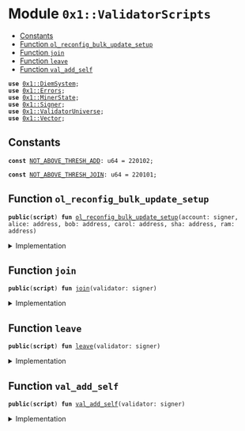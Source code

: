 
<a name="0x1_ValidatorScripts"></a>

# Module `0x1::ValidatorScripts`



-  [Constants](#@Constants_0)
-  [Function `ol_reconfig_bulk_update_setup`](#0x1_ValidatorScripts_ol_reconfig_bulk_update_setup)
-  [Function `join`](#0x1_ValidatorScripts_join)
-  [Function `leave`](#0x1_ValidatorScripts_leave)
-  [Function `val_add_self`](#0x1_ValidatorScripts_val_add_self)


<pre><code><b>use</b> <a href="DiemSystem.md#0x1_DiemSystem">0x1::DiemSystem</a>;
<b>use</b> <a href="../../../../../../move-stdlib/docs/Errors.md#0x1_Errors">0x1::Errors</a>;
<b>use</b> <a href="MinerState.md#0x1_MinerState">0x1::MinerState</a>;
<b>use</b> <a href="../../../../../../move-stdlib/docs/Signer.md#0x1_Signer">0x1::Signer</a>;
<b>use</b> <a href="ValidatorUniverse.md#0x1_ValidatorUniverse">0x1::ValidatorUniverse</a>;
<b>use</b> <a href="../../../../../../move-stdlib/docs/Vector.md#0x1_Vector">0x1::Vector</a>;
</code></pre>



<a name="@Constants_0"></a>

## Constants


<a name="0x1_ValidatorScripts_NOT_ABOVE_THRESH_ADD"></a>



<pre><code><b>const</b> <a href="ol_validator.md#0x1_ValidatorScripts_NOT_ABOVE_THRESH_ADD">NOT_ABOVE_THRESH_ADD</a>: u64 = 220102;
</code></pre>



<a name="0x1_ValidatorScripts_NOT_ABOVE_THRESH_JOIN"></a>



<pre><code><b>const</b> <a href="ol_validator.md#0x1_ValidatorScripts_NOT_ABOVE_THRESH_JOIN">NOT_ABOVE_THRESH_JOIN</a>: u64 = 220101;
</code></pre>



<a name="0x1_ValidatorScripts_ol_reconfig_bulk_update_setup"></a>

## Function `ol_reconfig_bulk_update_setup`



<pre><code><b>public</b>(<b>script</b>) <b>fun</b> <a href="ol_validator.md#0x1_ValidatorScripts_ol_reconfig_bulk_update_setup">ol_reconfig_bulk_update_setup</a>(account: signer, alice: address, bob: address, carol: address, sha: address, ram: address)
</code></pre>



<details>
<summary>Implementation</summary>


<pre><code><b>public</b>(<b>script</b>) <b>fun</b> <a href="ol_validator.md#0x1_ValidatorScripts_ol_reconfig_bulk_update_setup">ol_reconfig_bulk_update_setup</a>(
    account: signer, alice: address,
    bob: address,
    carol: address,
    sha: address,
    ram: address
) {
    // Create vector of desired validators
    <b>let</b> vec = <a href="../../../../../../move-stdlib/docs/Vector.md#0x1_Vector_empty">Vector::empty</a>();
    <a href="../../../../../../move-stdlib/docs/Vector.md#0x1_Vector_push_back">Vector::push_back</a>&lt;address&gt;(&<b>mut</b> vec, alice);
    <a href="../../../../../../move-stdlib/docs/Vector.md#0x1_Vector_push_back">Vector::push_back</a>&lt;address&gt;(&<b>mut</b> vec, bob);
    <a href="../../../../../../move-stdlib/docs/Vector.md#0x1_Vector_push_back">Vector::push_back</a>&lt;address&gt;(&<b>mut</b> vec, carol);
    <a href="../../../../../../move-stdlib/docs/Vector.md#0x1_Vector_push_back">Vector::push_back</a>&lt;address&gt;(&<b>mut</b> vec, sha);
    <a href="../../../../../../move-stdlib/docs/Vector.md#0x1_Vector_push_back">Vector::push_back</a>&lt;address&gt;(&<b>mut</b> vec, ram);
    <b>assert</b>(<a href="../../../../../../move-stdlib/docs/Vector.md#0x1_Vector_length">Vector::length</a>&lt;address&gt;(&vec) == 5, 1);

    // Set this <b>to</b> be the validator set
    <a href="DiemSystem.md#0x1_DiemSystem_bulk_update_validators">DiemSystem::bulk_update_validators</a>(&account, vec);

    // Tests on initial validator set
    <b>assert</b>(<a href="DiemSystem.md#0x1_DiemSystem_validator_set_size">DiemSystem::validator_set_size</a>() == 5, 2);
    <b>assert</b>(<a href="DiemSystem.md#0x1_DiemSystem_is_validator">DiemSystem::is_validator</a>(sha) == <b>true</b>, 3);
    <b>assert</b>(<a href="DiemSystem.md#0x1_DiemSystem_is_validator">DiemSystem::is_validator</a>(alice) == <b>true</b>, 4);
}
</code></pre>



</details>

<a name="0x1_ValidatorScripts_join"></a>

## Function `join`



<pre><code><b>public</b>(<b>script</b>) <b>fun</b> <a href="ol_validator.md#0x1_ValidatorScripts_join">join</a>(validator: signer)
</code></pre>



<details>
<summary>Implementation</summary>


<pre><code><b>public</b>(<b>script</b>) <b>fun</b> <a href="ol_validator.md#0x1_ValidatorScripts_join">join</a>(validator: signer) {
    <b>let</b> addr = <a href="../../../../../../move-stdlib/docs/Signer.md#0x1_Signer_address_of">Signer::address_of</a>(&validator);
    // <b>if</b> is above threshold <b>continue</b>, or raise error.
    <b>assert</b>(
        <a href="MinerState.md#0x1_MinerState_node_above_thresh">MinerState::node_above_thresh</a>(&validator, addr),
        <a href="../../../../../../move-stdlib/docs/Errors.md#0x1_Errors_invalid_state">Errors::invalid_state</a>(<a href="ol_validator.md#0x1_ValidatorScripts_NOT_ABOVE_THRESH_JOIN">NOT_ABOVE_THRESH_JOIN</a>)
    );
    // <b>if</b> is not in universe, add back
    <b>if</b> (!<a href="ValidatorUniverse.md#0x1_ValidatorUniverse_is_in_universe">ValidatorUniverse::is_in_universe</a>(addr)) {
        <a href="ValidatorUniverse.md#0x1_ValidatorUniverse_add_self">ValidatorUniverse::add_self</a>(&validator);
    };
    // Initialize jailbit <b>if</b> not present
    <b>if</b> (!<a href="ValidatorUniverse.md#0x1_ValidatorUniverse_exists_jailedbit">ValidatorUniverse::exists_jailedbit</a>(addr)) {
        <a href="ValidatorUniverse.md#0x1_ValidatorUniverse_initialize">ValidatorUniverse::initialize</a>(&validator);
    };

    // <b>if</b> is jailed, try <b>to</b> unjail
    <b>if</b> (<a href="ValidatorUniverse.md#0x1_ValidatorUniverse_is_jailed">ValidatorUniverse::is_jailed</a>(addr)) {
        <a href="ValidatorUniverse.md#0x1_ValidatorUniverse_unjail_self">ValidatorUniverse::unjail_self</a>(&validator);
    };
}
</code></pre>



</details>

<a name="0x1_ValidatorScripts_leave"></a>

## Function `leave`



<pre><code><b>public</b>(<b>script</b>) <b>fun</b> <a href="ol_validator.md#0x1_ValidatorScripts_leave">leave</a>(validator: signer)
</code></pre>



<details>
<summary>Implementation</summary>


<pre><code><b>public</b>(<b>script</b>) <b>fun</b> <a href="ol_validator.md#0x1_ValidatorScripts_leave">leave</a>(validator: signer) {
    <b>let</b> addr = <a href="../../../../../../move-stdlib/docs/Signer.md#0x1_Signer_address_of">Signer::address_of</a>(&validator);
    <b>if</b> (<a href="ValidatorUniverse.md#0x1_ValidatorUniverse_is_in_universe">ValidatorUniverse::is_in_universe</a>(addr)) {
        <a href="ValidatorUniverse.md#0x1_ValidatorUniverse_remove_self">ValidatorUniverse::remove_self</a>(&validator);
    };
}
</code></pre>



</details>

<a name="0x1_ValidatorScripts_val_add_self"></a>

## Function `val_add_self`



<pre><code><b>public</b>(<b>script</b>) <b>fun</b> <a href="ol_validator.md#0x1_ValidatorScripts_val_add_self">val_add_self</a>(validator: signer)
</code></pre>



<details>
<summary>Implementation</summary>


<pre><code><b>public</b>(<b>script</b>) <b>fun</b> <a href="ol_validator.md#0x1_ValidatorScripts_val_add_self">val_add_self</a>(validator: signer) {
    <b>let</b> validator = &validator;
    <b>let</b> addr = <a href="../../../../../../move-stdlib/docs/Signer.md#0x1_Signer_address_of">Signer::address_of</a>(validator);
    // <b>if</b> is above threshold <b>continue</b>, or raise error.
    <b>assert</b>(
        <a href="MinerState.md#0x1_MinerState_node_above_thresh">MinerState::node_above_thresh</a>(validator, addr),
        <a href="../../../../../../move-stdlib/docs/Errors.md#0x1_Errors_invalid_state">Errors::invalid_state</a>(<a href="ol_validator.md#0x1_ValidatorScripts_NOT_ABOVE_THRESH_ADD">NOT_ABOVE_THRESH_ADD</a>)
    );
    // <b>if</b> is not in universe, add back
    <b>if</b> (!<a href="ValidatorUniverse.md#0x1_ValidatorUniverse_is_in_universe">ValidatorUniverse::is_in_universe</a>(addr)) {
        <a href="ValidatorUniverse.md#0x1_ValidatorUniverse_add_self">ValidatorUniverse::add_self</a>(validator);
    };
}
</code></pre>



</details>


[//]: # ("File containing references which can be used from documentation")
[ACCESS_CONTROL]: https://github.com/diem/dip/blob/main/dips/dip-2.md
[ROLE]: https://github.com/diem/dip/blob/main/dips/dip-2.md#roles
[PERMISSION]: https://github.com/diem/dip/blob/main/dips/dip-2.md#permissions
